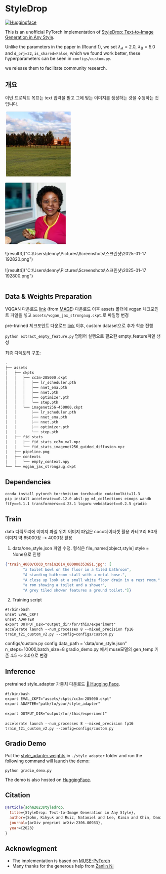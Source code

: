 # StyleDrop

<p align="left">
  <a href="https://huggingface.co/spaces/zideliu/styledrop"><img alt="Huggingface" src="https://img.shields.io/badge/%F0%9F%A4%97%20Hugging%20Face-StyleDrop-orange"></a>
</p>


This is an unofficial PyTorch implementation of [StyleDrop: Text-to-Image Generation in Any Style](https://arxiv.org/abs/2306.00983).



Unlike the parameters in the paper in (Round 1), we set $\lambda_A=2.0$, $\lambda_B=5.0$ and `d_prj=32`, `is_shared=False`, which we found work better, these hyperparameters can be seen in `configs/custom.py`.

we release them to facilitate community research.

## 개요
이번 프로젝트 목표는 text 입력을 받고 그에 맞는 이미지를 생성하는 것을 수행하는 것 입니다.

![result1](temp-dir/result/1.png)
<br/><br/>
![result2](temp-dir/result/2.png)
<br/><br/>
![result3]("C:\Users\denny\Pictures\Screenshots\스크린샷\2025-01-17 192820.png")
<br/><br/>
![result4]("C:\Users\denny\Pictures\Screenshots\스크린샷\2025-01-17 192800.png")
<br/><br/>

## Data & Weights Preparation
VQGAN 다운로드 [link](https://drive.google.com/file/d/13S_unB87n6KKuuMdyMnyExW0G1kplTbP/view) (from [MAGE](https://github.com/LTH14/mage))
다운로드 이후 assets 폴더에 vqgan 체크포인트 파일을 넣고 `assets/vqgan_jax_strongaug.ckpt`.로 파일명 변경

pre-trained 체크포인트 다운로드 [link](https://huggingface.co/nzl-thu/MUSE/tree/main/assets/ckpts) 
이후, custom dataset으로 추가 학습 진행

`python extract_empty_feature.py`
명령어 실행으로 필요한 empty_feature파일 생성

최종 디렉토리 구조:
```
.
├── assets
│   ├── ckpts
│   │   ├── cc3m-285000.ckpt
│   │   │   ├── lr_scheduler.pth
│   │   │   ├── nnet_ema.pth
│   │   │   ├── nnet.pth
│   │   │   ├── optimizer.pth
│   │   │   └── step.pth
│   │   └── imagenet256-450000.ckpt
│   │       ├── lr_scheduler.pth
│   │       ├── nnet_ema.pth
│   │       ├── nnet.pth
│   │       ├── optimizer.pth
│   │       └── step.pth
│   ├── fid_stats
│   │   ├── fid_stats_cc3m_val.npz
│   │   └── fid_stats_imagenet256_guided_diffusion.npz
│   ├── pipeline.png
|   ├── contexts
│   │   └── empty_context.npy
└── └── vqgan_jax_strongaug.ckpt

```


## Dependencies
```
conda install pytorch torchvision torchaudio cudatoolkit=11.3
pip install accelerate==0.12.0 absl-py ml_collections einops wandb ftfy==6.1.1 transformers==4.23.1 loguru webdataset==0.2.5 gradio
```

## Train
data 디렉토리에 이미지 파일 위치
이미지 파일은 coco데이터셋 활용
카테고리 80개 
이미지 약 65000장 -> 4000장 활용

1. data/one_style.json 파일 수정. 형식은 file_name:[object,style]
   style = None으로 진행

```json
{"train_4000/COCO_train2014_000000353651.jpg": [
        "a toilet bowl on the floor in a tiled bathroom",
        "A standing bathroom stall with a metal hose.",
        "A close up look at a small white floor drain in a rest room.",
        "a rom showing a toilet and a shower",
        "A grey tiled shower features a ground toilet."]}
```
2. Training script
```shell
#!/bin/bash
unset EVAL_CKPT
unset ADAPTER
export OUTPUT_DIR="output_dir/for/this/experiment"
accelerate launch --num_processes 8 --mixed_precision fp16 train_t2i_custom_v2.py --config=configs/custom.py
```
configs/custom.py
config.data_path = 'data/one_style.json"
n_steps=10000,batch_size=8
gradio_demo.py 에서 muse모델의 gen_temp 기존 4.5 -> 3.0으로 변경

## Inference

pretrained style_adapter 가중치 다운로드 [🤗 Hugging Face](https://huggingface.co/zideliu/StyleDrop/tree/main).
```shell
#!/bin/bash
export EVAL_CKPT="assets/ckpts/cc3m-285000.ckpt" 
export ADAPTER="path/to/your/style_adapter"

export OUTPUT_DIR="output/for/this/experiment"

accelerate launch --num_processes 8 --mixed_precision fp16 train_t2i_custom_v2.py --config=configs/custom.py
```


## Gradio Demo
Put the [style_adapter weights](https://huggingface.co/zideliu/StyleDrop/tree/main) in `./style_adapter` folder and run the following command will launch the demo:

```shell
python gradio_demo.py
```

The demo is also hosted on [HuggingFace](https://huggingface.co/spaces/zideliu/styledrop).

## Citation
```bibtex
@article{sohn2023styledrop,
  title={StyleDrop: Text-to-Image Generation in Any Style},
  author={Sohn, Kihyuk and Ruiz, Nataniel and Lee, Kimin and Chin, Daniel Castro and Blok, Irina and Chang, Huiwen and Barber, Jarred and Jiang, Lu and Entis, Glenn and Li, Yuanzhen and others},
  journal={arXiv preprint arXiv:2306.00983},
  year={2023}
}
```


## Acknowlegment

* The implementation is based on [MUSE-PyTorch](https://github.com/baaivision/MUSE-Pytorch)
* Many thanks for the generous help from [Zanlin Ni](https://github.com/nzl-thu)
